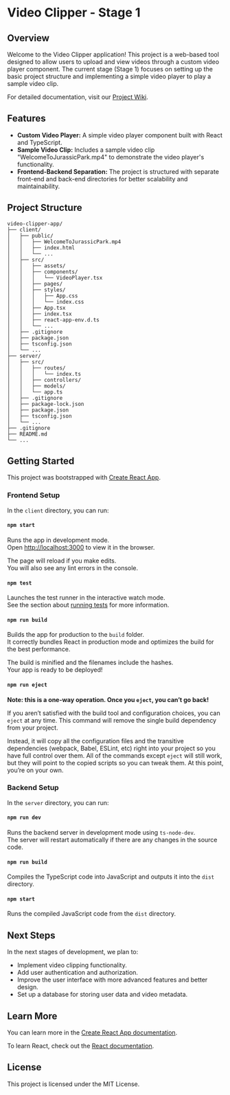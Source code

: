 # Video Clipper - Stage 1

## Overview

Welcome to the Video Clipper application! This project is a web-based tool designed to allow users to upload and view videos through a custom video player component. The current stage (Stage 1) focuses on setting up the basic project structure and implementing a simple video player to play a sample video clip.

For detailed documentation, visit our [Project Wiki](https://github.com/your-username/video-clipper-app/wiki).

## Features

- **Custom Video Player:** A simple video player component built with React and TypeScript.
- **Sample Video Clip:** Includes a sample video clip "WelcomeToJurassicPark.mp4" to demonstrate the video player's functionality.
- **Frontend-Backend Separation:** The project is structured with separate front-end and back-end directories for better scalability and maintainability.

## Project Structure

```
video-clipper-app/
├── client/
│   ├── public/
│   │   ├── WelcomeToJurassicPark.mp4
│   │   ├── index.html
│   │   └── ...
│   ├── src/
│   │   ├── assets/
│   │   ├── components/
│   │   │   └── VideoPlayer.tsx
│   │   ├── pages/
│   │   ├── styles/
│   │   │   ├── App.css
│   │   │   └── index.css
│   │   ├── App.tsx
│   │   ├── index.tsx
│   │   ├── react-app-env.d.ts
│   │   └── ...
│   ├── .gitignore
│   ├── package.json
│   ├── tsconfig.json
│   └── ...
├── server/
│   ├── src/
│   │   ├── routes/
│   │   │   └── index.ts
│   │   ├── controllers/
│   │   ├── models/
│   │   └── app.ts
│   ├── .gitignore
│   ├── package-lock.json
│   ├── package.json
│   ├── tsconfig.json
│   └── ...
├── .gitignore
├── README.md
└── ...
```

## Getting Started

This project was bootstrapped with [Create React App](https://github.com/facebook/create-react-app).

### Frontend Setup

In the `client` directory, you can run:

#### `npm start`

Runs the app in development mode.\
Open [http://localhost:3000](http://localhost:3000) to view it in the browser.

The page will reload if you make edits.\
You will also see any lint errors in the console.

#### `npm test`

Launches the test runner in the interactive watch mode.\
See the section about [running tests](https://facebook.github.io/create-react-app/docs/running-tests) for more information.

#### `npm run build`

Builds the app for production to the `build` folder.\
It correctly bundles React in production mode and optimizes the build for the best performance.

The build is minified and the filenames include the hashes.\
Your app is ready to be deployed!

#### `npm run eject`

**Note: this is a one-way operation. Once you `eject`, you can’t go back!**

If you aren’t satisfied with the build tool and configuration choices, you can `eject` at any time. This command will remove the single build dependency from your project.

Instead, it will copy all the configuration files and the transitive dependencies (webpack, Babel, ESLint, etc) right into your project so you have full control over them. All of the commands except `eject` will still work, but they will point to the copied scripts so you can tweak them. At this point, you’re on your own.

### Backend Setup

In the `server` directory, you can run:

#### `npm run dev`

Runs the backend server in development mode using `ts-node-dev`.\
The server will restart automatically if there are any changes in the source code.

#### `npm run build`

Compiles the TypeScript code into JavaScript and outputs it into the `dist` directory.

#### `npm start`

Runs the compiled JavaScript code from the `dist` directory.

## Next Steps

In the next stages of development, we plan to:

- Implement video clipping functionality.
- Add user authentication and authorization.
- Improve the user interface with more advanced features and better design.
- Set up a database for storing user data and video metadata.

## Learn More

You can learn more in the [Create React App documentation](https://facebook.github.io/create-react-app/docs/getting-started).

To learn React, check out the [React documentation](https://reactjs.org/).

## License

This project is licensed under the MIT License.
